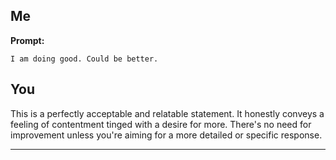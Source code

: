 
## Me
**Prompt:**
```plaintext
I am doing good. Could be better.
```

## You
This is a perfectly acceptable and relatable statement.  It honestly conveys a feeling of contentment tinged with a desire for more.  There's no need for improvement unless you're aiming for a more detailed or specific response.

---
